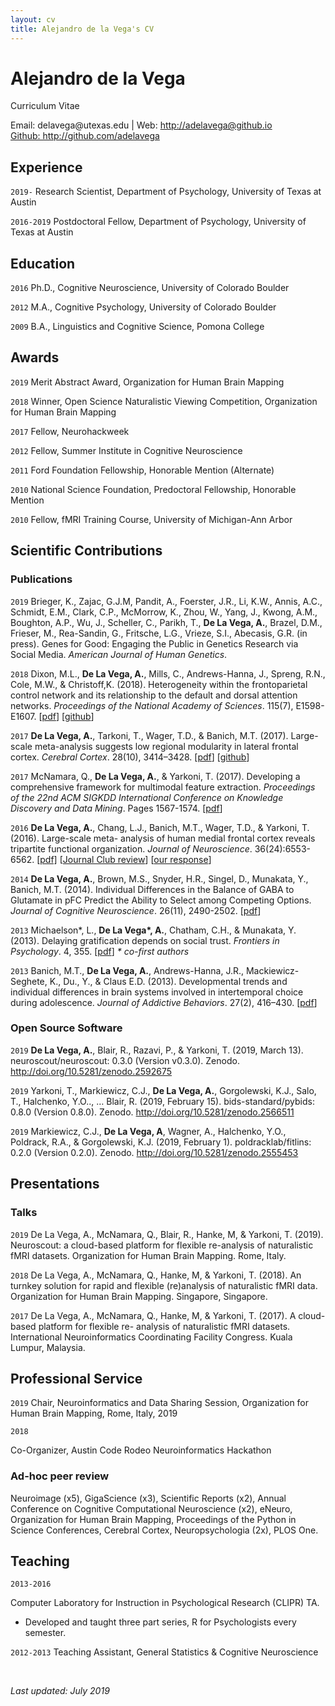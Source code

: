 ```yaml
---
layout: cv
title: Alejandro de la Vega's CV
---
```

# Alejandro de la Vega
Curriculum Vitae

<div id="webaddress">
Email: delavega@utexas.edu
| Web: <a href="http://adelavega@github.io">http://adelavega@github.io</a>
<br><a href="https://github.com/adelavega">Github: http://github.com/adelavega</a>
</div>

## Experience
`2019-`
Research Scientist, Department of Psychology, University of Texas at Austin

`2016-2019`
Postdoctoral Fellow, Department of Psychology, University of Texas at Austin


## Education

`2016`
Ph.D., Cognitive Neuroscience, University of Colorado Boulder

`2012`
M.A., Cognitive Psychology, University of Colorado Boulder

`2009`
B.A., Linguistics and Cognitive Science, Pomona College



## Awards

`2019`
Merit Abstract Award, Organization for Human Brain Mapping

`2018`
Winner, Open Science Naturalistic Viewing Competition, Organization for Human Brain Mapping

`2017`
Fellow, Neurohackweek

`2012`
Fellow, Summer Institute in Cognitive Neuroscience

`2011`
Ford Foundation Fellowship, Honorable Mention (Alternate)

`2010`
National Science Foundation, Predoctoral Fellowship, Honorable Mention

`2010`
Fellow, fMRI Training Course, University of Michigan-Ann Arbor


## Scientific Contributions

<!-- A list is also available [online](https://scholar.google.com/citations?user=DO_FaXIAAAAJ&hl=en) -->

### Publications

`2019` 
Brieger, K., Zajac, G.J.M, Pandit, A., Foerster, J.R., Li, K.W., Annis, A.C., Schmidt, E.M., Clark, C.P., McMorrow, K., Zhou, W., Yang, J., Kwong, A.M., Boughton, A.P., Wu, J., Scheller, C., Parikh, T., __De La Vega, A.__, Brazel, D.M., Frieser, M., Rea-Sandin, G., Fritsche, L.G., Vrieze, S.I., Abecasis, G.R. (in press). Genes for Good: Engaging the Public in Genetics Research via Social Media. *American Journal of Human Genetics*. 

`2018`
Dixon, M.L., __De La Vega, A.__, Mills, C., Andrews-Hanna, J., Spreng, R.N., Cole, M.W., & Christoff,K.
(2018). Heterogeneity within the frontoparietal control network and its relationship to the default and
dorsal attention networks. *Proceedings of the National Academy of Sciences*. 115(7), E1598-E1607. [<a href="https://adelavega.github.io/pdfs/Dixon_2018.pdf">pdf</a>] [<a href='https://github.com/adelavega/fpcn_fractionation'>github</a>]

`2017`
__De La Vega, A.__, Tarkoni, T., Wager, T.D., & Banich, M.T. (2017). Large-scale meta-analysis suggests
low regional modularity in lateral frontal cortex. *Cerebral Cortex*. 28(10), 3414–3428. [<a href="https://adelavega.github.io/pdfs/DeLaVega_2018.pdf">pdf</a>] [<a href='https://github.com/adelavega/neurosynth-lfc'>github</a>]

`2017`
McNamara, Q., __De La Vega, A.__, & Yarkoni, T. (2017). Developing a comprehensive framework for
multimodal feature extraction. *Proceedings of the 22nd ACM SIGKDD International Conference on
Knowledge Discovery and Data Mining*. Pages 1567-1574. [<a href="https://adelavega.github.io/pdfs/McNamara_KDD_2017.pdf">pdf</a>]

`2016`
__De La Vega, A.__, Chang, L.J., Banich, M.T., Wager, T.D., & Yarkoni, T. (2016). Large-scale meta-
analysis of human medial frontal cortex reveals tripartite functional organization. *Journal of
Neuroscience*. 36(24):6553-6562. <a href="https://adelavega.github.io/pdfs/DeLaVega_2016.pdf">[pdf]</a> [<a class="under" href="http://jneurosci.org/content/36/44/11168">Journal Club review</a>] [<a href="https://adelavega.github.io/pdfs/Moreira_response.pdf">our response</a>]
         

`2014`
__De La Vega, A.__, Brown, M.S., Snyder, H.R., Singel, D., Munakata, Y., Banich, M.T. (2014). Individual
Differences in the Balance of GABA to Glutamate in pFC Predict the Ability to Select among
Competing Options. *Journal of Cognitive Neuroscience*. 26(11), 2490-2502. [<a href="https://adelavega.github.io/pdfs/DeLaVega_2014.pdf">pdf</a>]

`2013`
Michaelson\*, L., __De La Vega\*, A.__, Chatham, C.H., & Munakata, Y. (2013). Delaying gratification
depends on social trust. *Frontiers in Psychology*. 4, 355. [<a href="https://adelavega.github.io/pdfs/Michaelson_DeLaVega_etal_2013.pdf">pdf</a>]
*\* co-first authors*

`2013`
Banich, M.T., __De La Vega, A.__, Andrews-Hanna, J.R., Mackiewicz-Seghete, K., Du., Y., & Claus E.D.
(2013). Developmental trends and individual differences in brain systems involved in intertemporal
choice during adolescence. *Journal of Addictive Behaviors*. 27(2), 416–430. [<a href="https://adelavega.github.io/pdfs/Banich_DeLaVega_etal_2013.pdf">pdf</a>]


### Open Source Software
`2019`
__De La Vega, A.__, Blair, R., Razavi, P., & Yarkoni, T. (2019, March 13). neuroscout/neuroscout: 0.3.0 (Version v0.3.0). Zenodo. http://doi.org/10.5281/zenodo.2592675

`2019`
Yarkoni, T., Markiewicz, C.J., __De La Vega, A.__, Gorgolewski, K.J., Salo, T., Halchenko, Y.O.., … Blair, R. (2019, February 15). bids-standard/pybids: 0.8.0 (Version 0.8.0). Zenodo. http://doi.org/10.5281/zenodo.2566511

`2019`
Markiewicz, C.J., __De La Vega, A__, Wagner, A., Halchenko, Y.O., Poldrack, R.A., & Gorgolewski, K.J. (2019, February 1). poldracklab/fitlins: 0.2.0 (Version 0.2.0). Zenodo. http://doi.org/10.5281/zenodo.2555453

## Presentations
### Talks
`2019`
De La Vega, A., McNamara, Q., Blair, R., Hanke, M, & Yarkoni, T. (2019). Neuroscout: a cloud-based platform for flexible re-analysis of naturalistic fMRI datasets. Organization for Human Brain Mapping. Rome, Italy.

`2018`
De La Vega, A., McNamara, Q., Hanke, M, & Yarkoni, T. (2018). An turnkey solution for rapid and flexible (re)analysis of naturalistic fMRI data. Organization for Human Brain Mapping. Singapore, Singapore.

`2017`
De La Vega, A., McNamara, Q., Hanke, M, & Yarkoni, T. (2017). A cloud-based platform for flexible re- analysis of naturalistic fMRI datasets. International Neuroinformatics Coordinating Facility Congress. Kuala Lumpur, Malaysia.

## Professional Service
`2019`
Chair, Neuroinformatics and Data Sharing Session, Organization for Human Brain Mapping, Rome, Italy, 2019

`2018`

Co-Organizer, Austin Code Rodeo Neuroinformatics Hackathon

### Ad-hoc peer review
Neuroimage (x5), GigaScience (x3), Scientific Reports (x2), Annual Conference on Cognitive Computational Neuroscience (x2),  eNeuro, Organization for Human Brain Mapping, Proceedings of the Python in Science Conferences, Cerebral Cortex, Neuropsychologia (2x), PLOS One.


## Teaching
`2013-2016`

Computer Laboratory for Instruction in Psychological Research (CLIPR) TA.

 - Developed and taught three part series, R for Psychologists every semester.

`2012-2013`
Teaching Assistant, General Statistics & Cognitive Neuroscience

<br>

*Last updated: July 2019*
